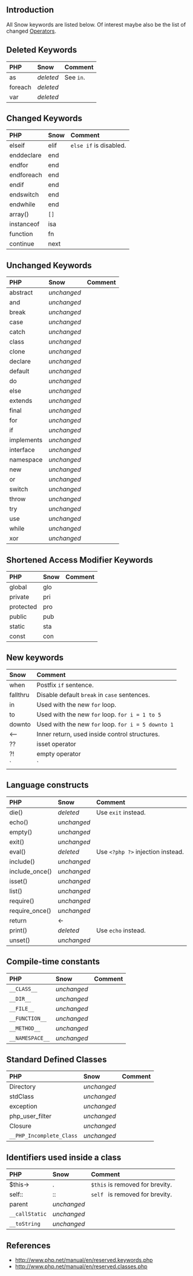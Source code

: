 

## Introduction ##
All Snow keywords are listed below. Of interest maybe also be the list of changed [Operators](Operators.md).

## Deleted Keywords ##
| **PHP**         | **Snow**       | **Comment** |
|:----------------|:---------------|:------------|
| as            | _deleted_    | See `in`. |
| foreach       | _deleted_    |  |
| var           | _deleted_    |  |

## Changed Keywords ##
| **PHP**         | **Snow**       | **Comment** |
|:----------------|:---------------|:------------|
| elseif        | elif         | `else if` is disabled. |
| enddeclare    | end          |  |
| endfor        | end          |  |
| endforeach    | end          |  |
| endif         | end          |  |
| endswitch     | end          |  |
| endwhile      | end          |  |
| array()       | `[]`         |  |
| instanceof    | isa          |  |
| function      | fn           |  |
| continue      | next         |  |

## Unchanged Keywords ##
| **PHP**         | **Snow**       | **Comment** |
|:----------------|:---------------|:------------|
| abstract      | _unchanged_  |  |
| and           | _unchanged_  |  |
| break         | _unchanged_  |  |
| case          | _unchanged_  |  |
| catch         | _unchanged_  |  |
| class         | _unchanged_  |  |
| clone         | _unchanged_  |  |
| declare       | _unchanged_  |  |
| default       | _unchanged_  |  |
| do            | _unchanged_  |  |
| else          | _unchanged_  |  |
| extends       | _unchanged_  |  |
| final         | _unchanged_  |  |
| for           | _unchanged_  |  |
| if            | _unchanged_  |  |
| implements    | _unchanged_  |  |
| interface     | _unchanged_  |  |
| namespace     | _unchanged_  |  |
| new           | _unchanged_  |  |
| or            | _unchanged_  |  |
| switch        | _unchanged_  |  |
| throw         | _unchanged_  |  |
| try           | _unchanged_  |  |
| use           | _unchanged_  |  |
| while         | _unchanged_  |  |
| xor           | _unchanged_  |  |

## Shortened Access Modifier Keywords ##
| **PHP**         | **Snow**       | **Comment** |
|:----------------|:---------------|:------------|
| global        | glo          |  |
| private       | pri          |  |
| protected     | pro          |  |
| public        | pub          |  |
| static        | sta          |  |
| const         | con          |  |

## New keywords ##
| **Snow**       | **Comment** |
|:---------------|:------------|
| when         | Postfix `if` sentence. |
| fallthru     | Disable default `break` in `case` sentences. |
| in           | Used with the new `for` loop. |
| to           | Used with the new `for` loop. `for i = 1 to 5` |
| downto       | Used with the new `for` loop. `for i = 5 downto 1` |
| <--          | Inner return, used inside control structures. |
| ??           | isset operator |
| ?!           | empty operator |
| `|`          | Before-and-after operator |

## Language constructs ##
| **PHP**          | **Snow**       | **Comment** |
|:-----------------|:---------------|:------------|
| die()          | _deleted_    | Use `exit` instead. |
| echo()         | _unchanged_  |  |
| empty()        | _unchanged_  |  |
| exit()         | _unchanged_  |  |
| eval()         | _deleted_    | Use `<?php ?>` injection instead. |
| include()      | _unchanged_  |  |
| include\_once() | _unchanged_  |  |
| isset()        | _unchanged_  |  |
| list()         | _unchanged_  |  |
| require()      | _unchanged_  |  |
| require\_once() | _unchanged_  |  |
| return         | <-           |  |
| print()        | _deleted_    | Use `echo` instead. |
| unset()        | _unchanged_  |  |

## Compile-time constants ##
| **PHP**           | **Snow**      | **Comment** |
|:------------------|:--------------|:------------|
| `__CLASS__`     | _unchanged_ |  |
| `__DIR__`       | _unchanged_ |  |
| `__FILE__`      | _unchanged_ |  |
| `__FUNCTION__`  | _unchanged_ |  |
| `__METHOD__`    | _unchanged_ |  |
| `__NAMESPACE__` | _unchanged_ |  |

## Standard Defined Classes ##
| **PHP**                    | **Snow**               | **Comment** |
|:---------------------------|:-----------------------|:------------|
| Directory                | _unchanged_          |  |
| stdClass                 | _unchanged_          |  |
| exception                | _unchanged_          |  |
| php\_user\_filter          | _unchanged_          |  |
| Closure                  | _unchanged_          |  |
| `__PHP_Incomplete_Class` | _unchanged_          |  |

## Identifiers used inside a class ##
| **PHP**  | **Snow**      | **Comment** |
|:---------|:--------------|:------------|
| $this-> | . | `$this` is removed for brevity. |
| self:: | :: | `self ` is removed for brevity. |
| parent | _unchanged_ |  |
| `__callStatic` | _unchanged_ |  |
| `__toString` | _unchanged_ |  |

## References ##
  * http://www.php.net/manual/en/reserved.keywords.php
  * http://www.php.net/manual/en/reserved.classes.php